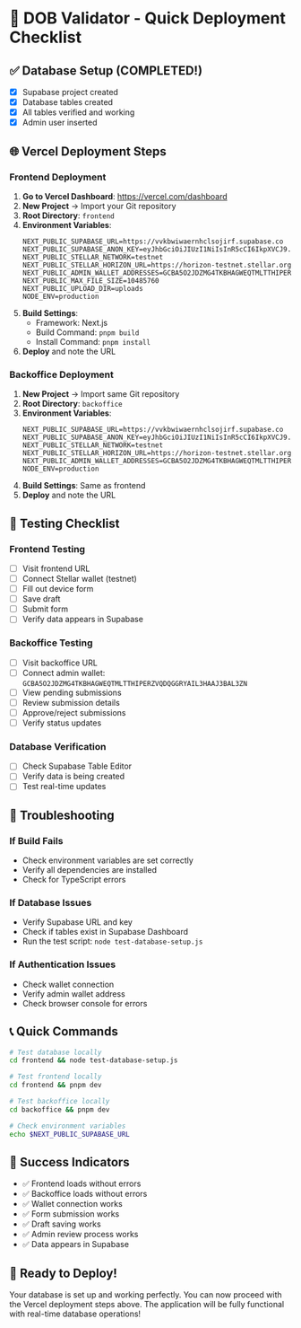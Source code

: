 # 🚀 DOB Validator - Quick Deployment Checklist

## ✅ Database Setup (COMPLETED!)

- [x] Supabase project created
- [x] Database tables created
- [x] All tables verified and working
- [x] Admin user inserted

## 🌐 Vercel Deployment Steps

### Frontend Deployment

1. **Go to Vercel Dashboard**: https://vercel.com/dashboard
2. **New Project** → Import your Git repository
3. **Root Directory**: `frontend`
4. **Environment Variables**:
   ```
   NEXT_PUBLIC_SUPABASE_URL=https://vvkbwiwaernhclsojirf.supabase.co
   NEXT_PUBLIC_SUPABASE_ANON_KEY=eyJhbGciOiJIUzI1NiIsInR5cCI6IkpXVCJ9.eyJpc3MiOiJzdXBhYmFzZSIsInJlZiI6InZ2a2J3aXdhZXJuaGNsc29qaXJmIiwicm9sZSI6ImFub24iLCJpYXQiOjE3NTA5NzQ2MDYsImV4cCI6MjA2NjU1MDYwNn0.4_ikMFDXibAd25hF7ika5qyk2PHkRy_E6Dl4r0A3TGg
   NEXT_PUBLIC_STELLAR_NETWORK=testnet
   NEXT_PUBLIC_STELLAR_HORIZON_URL=https://horizon-testnet.stellar.org
   NEXT_PUBLIC_ADMIN_WALLET_ADDRESSES=GCBA5O2JDZMG4TKBHAGWEQTMLTTHIPERZVQDQGGRYAIL3HAAJ3BAL3ZN
   NEXT_PUBLIC_MAX_FILE_SIZE=10485760
   NEXT_PUBLIC_UPLOAD_DIR=uploads
   NODE_ENV=production
   ```
5. **Build Settings**:
   - Framework: Next.js
   - Build Command: `pnpm build`
   - Install Command: `pnpm install`
6. **Deploy** and note the URL

### Backoffice Deployment

1. **New Project** → Import same Git repository
2. **Root Directory**: `backoffice`
3. **Environment Variables**:
   ```
   NEXT_PUBLIC_SUPABASE_URL=https://vvkbwiwaernhclsojirf.supabase.co
   NEXT_PUBLIC_SUPABASE_ANON_KEY=eyJhbGciOiJIUzI1NiIsInR5cCI6IkpXVCJ9.eyJpc3MiOiJzdXBhYmFzZSIsInJlZiI6InZ2a2J3aXdhZXJuaGNsc29qaXJmIiwicm9sZSI6ImFub24iLCJpYXQiOjE3NTA5NzQ2MDYsImV4cCI6MjA2NjU1MDYwNn0.4_ikMFDXibAd25hF7ika5qyk2PHkRy_E6Dl4r0A3TGg
   NEXT_PUBLIC_STELLAR_NETWORK=testnet
   NEXT_PUBLIC_STELLAR_HORIZON_URL=https://horizon-testnet.stellar.org
   NEXT_PUBLIC_ADMIN_WALLET_ADDRESSES=GCBA5O2JDZMG4TKBHAGWEQTMLTTHIPERZVQDQGGRYAIL3HAAJ3BAL3ZN
   NODE_ENV=production
   ```
4. **Build Settings**: Same as frontend
5. **Deploy** and note the URL

## 🧪 Testing Checklist

### Frontend Testing

- [ ] Visit frontend URL
- [ ] Connect Stellar wallet (testnet)
- [ ] Fill out device form
- [ ] Save draft
- [ ] Submit form
- [ ] Verify data appears in Supabase

### Backoffice Testing

- [ ] Visit backoffice URL
- [ ] Connect admin wallet: `GCBA5O2JDZMG4TKBHAGWEQTMLTTHIPERZVQDQGGRYAIL3HAAJ3BAL3ZN`
- [ ] View pending submissions
- [ ] Review submission details
- [ ] Approve/reject submissions
- [ ] Verify status updates

### Database Verification

- [ ] Check Supabase Table Editor
- [ ] Verify data is being created
- [ ] Test real-time updates

## 🔧 Troubleshooting

### If Build Fails

- Check environment variables are set correctly
- Verify all dependencies are installed
- Check for TypeScript errors

### If Database Issues

- Verify Supabase URL and key
- Check if tables exist in Supabase Dashboard
- Run the test script: `node test-database-setup.js`

### If Authentication Issues

- Check wallet connection
- Verify admin wallet address
- Check browser console for errors

## 📞 Quick Commands

```bash
# Test database locally
cd frontend && node test-database-setup.js

# Test frontend locally
cd frontend && pnpm dev

# Test backoffice locally
cd backoffice && pnpm dev

# Check environment variables
echo $NEXT_PUBLIC_SUPABASE_URL
```

## 🎉 Success Indicators

- ✅ Frontend loads without errors
- ✅ Backoffice loads without errors
- ✅ Wallet connection works
- ✅ Form submission works
- ✅ Draft saving works
- ✅ Admin review process works
- ✅ Data appears in Supabase

## 🚀 Ready to Deploy!

Your database is set up and working perfectly. You can now proceed with the Vercel deployment steps above. The application will be fully functional with real-time database operations!

